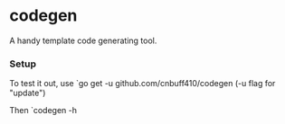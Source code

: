 codegen
=======

A handy template code generating tool. 

### Setup

To test it out, use 
    `go get -u github.com/cnbuff410/codegen (-u flag for "update")

Then
    `codegen -h
